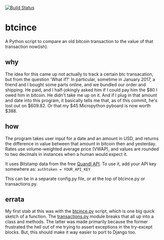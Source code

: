 [![Build Status](https://travis-ci.org/rveeblefetzer/btcince.svg?branch=master)](https://travis-ci.org/rveeblefetzer/btcince)

# btcince
A Python script to compare an old bitcoin transaction to the value of that transaction now(ish).

## why
The idea for this came up not actually to track a certain btc transacation, but from the question 'What if?'
In particular, sometime in January 2017, a friend and I bought some parts online, and we bundled our order and shipping. 
He paid, and I half-jokingly asked him if I could pay him the $80 I owed him in bitcoin. He didn't take me up on it.
And if I plug in that amount and date into this program, it basically tells me that, as of this commit, he's lost out on
$609.82. Or that my $45 Micropython pyboard is now worth $388.

## how
The program takes user input for a date and an amount in USD, and returns the difference in value between that amount in
bitcoin then and yesterday. Rates use volume-weighted average price (VWAP), and values are rounded to two decimals in
instances when a human would expect it.

It uses Bitstamp data from the free [Quandl API](https://www.quandl.com/data/BITSTAMP-Bitstamp). To use it, add your API key
somewhere as: `authtoken = YOUR_API_KEY`

This can be in a separate config.py file, or at the top of btcince.py or transactions.py.

## errata
My first stab at this was with the [btcince.py](btcince/btcince.py) script, which is one big quick sketch of a function. The
[transactions.py](btcince/transactions.py) module breaks that all up into a class and methods. The latter was made primarily
because the former frustrated the hell out of me trying to assert exceptions in the try-except blocks. But, this should make
it way easier to port to Django too.
